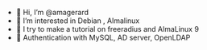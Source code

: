 - 👋 Hi, I’m @amagerard
- 👀 I’m interested in Debian , Almalinux
- 🌱 I try to make a tutorial on freeradius and AlmaLinux 9 
- 💞 Authentication with MySQL, AD server, OpenLDAP


<!---
amagerard/amagerard is a ✨ special ✨ repository because its `README.md` (this file) appears on your GitHub profile.
You can click the Preview link to take a look at your changes.
--->
